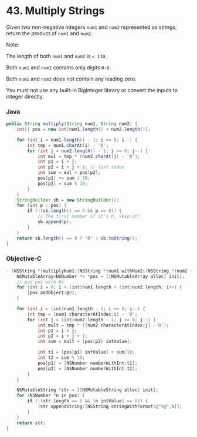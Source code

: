 # 43. Multiply Strings

Given two non-negative integers `num1` and `num2` represented as strings,
return the product of `num1` and `num2`.

Note:

The length of both `num1` and `num2` is `< 110`.

Both `num1` and `num2` contains only digits `0-9`.

Both `num1` and `num2` does not contain any leading zero.

You must not use any built-in BigInteger library or convert the inputs to integer directly.

### Java

```java
public String multiply(String num1, String num2) {
    int[] pos = new int[num1.length() + num2.length()];

    for (int i = num1.length() - 1; i >= 0; i--) {
        int tmp = num1.charAt(i) - '0';
        for (int j = num2.length() - 1; j >= 0; j--) {
            int mul = tmp * (num2.charAt(j) - '0');
            int p1 = i + j;
            int p2 = i + j + 1; // last index
            int sum = mul + pos[p2];
            pos[p1] += sum / 10;
            pos[p2] = sum % 10;
        }
    }
    StringBuilder sb = new StringBuilder();
    for (int p : pos) {
        if (!(sb.length() == 0 && p == 0)) {
            // The first number if it's 0, skip it!
            sb.append(p);
        }
    }
    return sb.length() == 0 ? "0" : sb.toString();
}
```


### Objective-C

```objective-c
- (NSString *)multiplyNum1:(NSString *)num1 withNum2:(NSString *)num2 {
    NSMutableArray<NSNumber *> *pos = [[NSMutableArray alloc] init];
    // pad pos with 0s
    for (int i = 0; i < (int)num1.length + (int)num2.length; i++) {
        [pos addObject:@0];
    }

    for (int i = (int)num1.length - 1; i >= 0; i--) {
        int tmp = [num1 characterAtIndex:i] - '0';
        for (int j = (int)num2.length - 1; j >= 0; j--) {
            int mult = tmp * ([num2 characterAtIndex:j] -'0');
            int p1 = i + j;
            int p2 = i + j + 1;
            int sum = mult + [pos[p2] intValue];

            int t1 = [pos[p1] intValue] + sum/10;
            int t2 = sum % 10;
            pos[p1] = [NSNumber numberWithInt:t1];
            pos[p2] = [NSNumber numberWithInt:t2];
        }
    }

    NSMutableString *str = [[NSMutableString alloc] init];
    for (NSNumber *n in pos) {
        if (!(str.length == 0 && [n intValue] == 0)) {
            [str appendString:[NSString stringWithFormat:@"%@",n]];
        }
    }
    return str;
}
```
